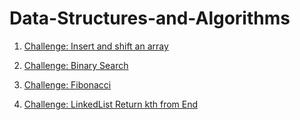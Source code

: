 # Data-Structures-and-Algorithms

1. [Challenge: Insert and shift an array](Challenges/ArrayShift)
2. [Challenge: Binary Search](Challenges/BinarySearch)

3. [Challenge: Fibonacci](Challenges/Fibonacci)

4. [Challenge: LinkedList Return kth from End](Challenges/ll_kth_from_end)